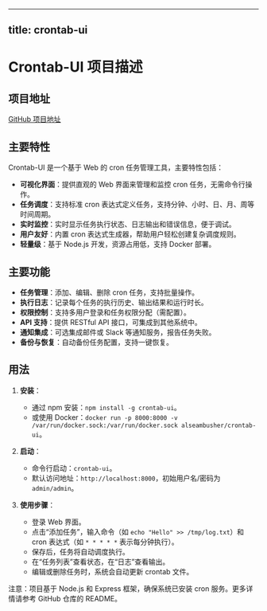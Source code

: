 
---
title: crontab-ui
---

# Crontab-UI 项目描述

## 项目地址
[GitHub 项目地址](https://github.com/alseambusher/crontab-ui)

## 主要特性
Crontab-UI 是一个基于 Web 的 cron 任务管理工具，主要特性包括：
- **可视化界面**：提供直观的 Web 界面来管理和监控 cron 任务，无需命令行操作。
- **任务调度**：支持标准 cron 表达式定义任务，支持分钟、小时、日、月、周等时间周期。
- **实时监控**：实时显示任务执行状态、日志输出和错误信息，便于调试。
- **用户友好**：内置 cron 表达式生成器，帮助用户轻松创建复杂调度规则。
- **轻量级**：基于 Node.js 开发，资源占用低，支持 Docker 部署。

## 主要功能
- **任务管理**：添加、编辑、删除 cron 任务，支持批量操作。
- **执行日志**：记录每个任务的执行历史、输出结果和运行时长。
- **权限控制**：支持多用户登录和任务权限分配（需配置）。
- **API 支持**：提供 RESTful API 接口，可集成到其他系统中。
- **通知集成**：可选集成邮件或 Slack 等通知服务，报告任务失败。
- **备份与恢复**：自动备份任务配置，支持一键恢复。

## 用法
1. **安装**：
   - 通过 npm 安装：`npm install -g crontab-ui`。
   - 或使用 Docker：`docker run -p 8000:8000 -v /var/run/docker.sock:/var/run/docker.sock alseambusher/crontab-ui`。

2. **启动**：
   - 命令行启动：`crontab-ui`。
   - 默认访问地址：`http://localhost:8000`，初始用户名/密码为 `admin/admin`。

3. **使用步骤**：
   - 登录 Web 界面。
   - 点击“添加任务”，输入命令（如 `echo "Hello" >> /tmp/log.txt`）和 cron 表达式（如 `* * * * *` 表示每分钟执行）。
   - 保存后，任务将自动调度执行。
   - 在“任务列表”查看状态，在“日志”查看输出。
   - 编辑或删除任务时，系统会自动更新 crontab 文件。

注意：项目基于 Node.js 和 Express 框架，确保系统已安装 cron 服务。更多详情请参考 GitHub 仓库的 README。